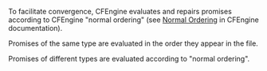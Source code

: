 To facilitate convergence, CFEngine evaluates and repairs promises according to CFEngine "normal ordering" (see [Normal Ordering](https://docs.cfengine.com/latest/guide-language-concepts-normal-ordering.html) in CFEngine documentation).

Promises of the same type are evaluated in the order they appear in the file.

Promises of different types are evaluated according to "normal ordering".
